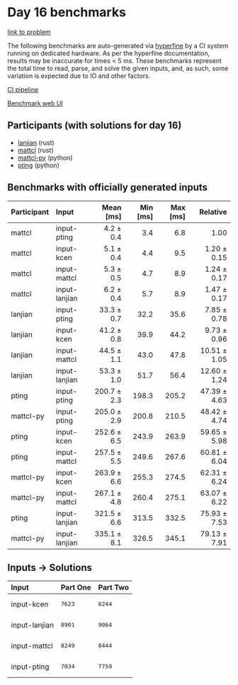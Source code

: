 # Day 16 benchmarks

[link to problem](https://adventofcode.com/2023/day/16)

The following benchmarks are auto-generated via
[hyperfine](https://github.com/sharkdp/hyperfine) by a CI system running on
dedicated hardware. As per the hyperfine documentation, results may be
inaccurate for times < 5 ms. These benchmarks represent the total time to read,
parse, and solve the given inputs, and, as such, some variation is expected due
to IO and other factors.

[CI pipeline](http://ci.papercode.net:8080/teams/main/pipelines/aoc2023)

[Benchmark web UI](https://aoc.ancalagon.black)


## Participants (with solutions for day 16)

- [lanjian](https://github.com/lanjian/aoc-2023) (rust)
- [mattcl](https://github.com/mattcl/aoc2023) (rust)
- [mattcl-py](https://github.com/mattcl/aoc2023-py) (python)
- [pting](https://github.com/pting/aoc2023) (python)


## Benchmarks with officially generated inputs

| Participant | Input | Mean [ms] | Min [ms] | Max [ms] | Relative |
|:---|:---|---:|---:|---:|---:|
| mattcl | input-pting | 4.2 ± 0.4 | 3.4 | 6.8 | 1.00 |
| mattcl | input-kcen | 5.1 ± 0.4 | 4.4 | 9.5 | 1.20 ± 0.15 |
| mattcl | input-mattcl | 5.3 ± 0.5 | 4.7 | 8.9 | 1.24 ± 0.17 |
| mattcl | input-lanjian | 6.2 ± 0.4 | 5.7 | 8.9 | 1.47 ± 0.17 |
| lanjian | input-pting | 33.3 ± 0.7 | 32.2 | 35.6 | 7.85 ± 0.78 |
| lanjian | input-kcen | 41.2 ± 0.8 | 39.9 | 44.2 | 9.73 ± 0.96 |
| lanjian | input-mattcl | 44.5 ± 1.1 | 43.0 | 47.8 | 10.51 ± 1.05 |
| lanjian | input-lanjian | 53.3 ± 1.0 | 51.7 | 56.4 | 12.60 ± 1.24 |
| pting | input-pting | 200.7 ± 2.3 | 198.3 | 205.2 | 47.39 ± 4.63 |
| mattcl-py | input-pting | 205.0 ± 2.9 | 200.8 | 210.5 | 48.42 ± 4.74 |
| pting | input-kcen | 252.6 ± 6.5 | 243.9 | 263.9 | 59.65 ± 5.98 |
| pting | input-mattcl | 257.5 ± 5.5 | 249.6 | 267.6 | 60.81 ± 6.04 |
| mattcl-py | input-kcen | 263.9 ± 6.6 | 255.3 | 274.5 | 62.31 ± 6.24 |
| mattcl-py | input-mattcl | 267.1 ± 4.8 | 260.4 | 275.1 | 63.07 ± 6.22 |
| pting | input-lanjian | 321.5 ± 6.6 | 313.5 | 332.5 | 75.93 ± 7.53 |
| mattcl-py | input-lanjian | 335.1 ± 8.1 | 326.5 | 345.1 | 79.13 ± 7.91 |


## Inputs -> Solutions

| Input | Part One | Part Two |
|:---|:---|:---|
|input-kcen|<pre>7623</pre>|<pre>8244</pre>|
|input-lanjian|<pre>8901</pre>|<pre>9064</pre>|
|input-mattcl|<pre>8249</pre>|<pre>8444</pre>|
|input-pting|<pre>7034</pre>|<pre>7759</pre>|